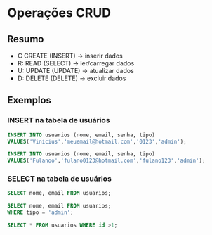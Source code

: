 # Operações CRUD

## Resumo

- C CREATE (INSERT) -> inserir dados
- R: READ (SELECT) -> ler/carregar dados
- U: UPDATE (UPDATE) -> atualizar dados
- D: DELETE (DELETE) -> excluir dados

## Exemplos
### INSERT na tabela de usuários
```sql
INSERT INTO usuarios (nome, email, senha, tipo)
VALUES('Vinicius','meuemail@hotmail.com','0123','admin');
```
```sql
INSERT INTO usuarios (nome, email, senha, tipo)
VALUES('Fulanoo','fulano0123@hotmail.com','fulano123','admin');
```

### SELECT na tabela de usuários

```sql
SELECT nome, email FROM usuarios;
```

```sql
SELECT nome, email FROM usuarios;
WHERE tipo = 'admin';
```

```sql
SELECT * FROM usuarios WHERE id >1;
```
